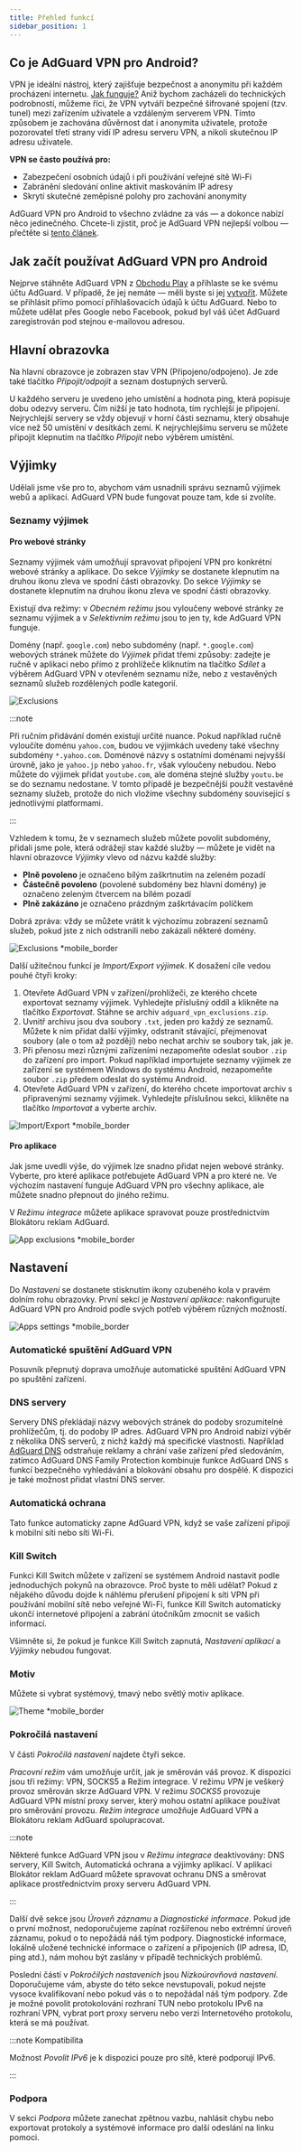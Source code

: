 ```yaml
---
title: Přehled funkcí
sidebar_position: 1
---
```


## Co je AdGuard VPN pro Android?

VPN je ideální nástroj, který zajišťuje bezpečnost a anonymitu při každém procházení internetu. [Jak funguje?](/general/how-vpn-works) Aniž bychom zacházeli do technických podrobností, můžeme říci, že VPN vytváří bezpečné šifrované spojení (tzv. tunel) mezi zařízením uživatele a vzdáleným serverem VPN. Tímto způsobem je zachována důvěrnost dat i anonymita uživatele, protože pozorovatel třetí strany vidí IP adresu serveru VPN, a nikoli skutečnou IP adresu uživatele.

**VPN se často používá pro:**

- Zabezpečení osobních údajů i při používání veřejné sítě Wi-Fi
- Zabránění sledování online aktivit maskováním IP adresy
- Skrytí skutečné zeměpisné polohy pro zachování anonymity

AdGuard VPN pro Android to všechno zvládne za vás — a dokonce nabízí něco jedinečného. Chcete-li zjistit, proč je AdGuard VPN nejlepší volbou — přečtěte si [tento článek](/general/why-adguard-vpn).

## Jak začít používat AdGuard VPN pro Android

Nejprve stáhněte AdGuard VPN z [Obchodu Play](https://play.google.com/store/apps/details?id=com.adguard.vpn) a přihlaste se ke svému účtu AdGuard. V případě, že jej nemáte — měli byste si jej [vytvořit](https://auth.adguard.com/login.html). Můžete se přihlásit přímo pomocí přihlašovacích údajů k účtu AdGuard. Nebo to můžete udělat přes Google nebo Facebook, pokud byl váš účet AdGuard zaregistrován pod stejnou e-mailovou adresou.

## Hlavní obrazovka

Na hlavní obrazovce je zobrazen stav VPN (Připojeno/odpojeno). Je zde také tlačítko *Připojit/odpojit* a seznam dostupných serverů.

U každého serveru je uvedeno jeho umístění a hodnota ping, která popisuje dobu odezvy serveru. Čím nižší je tato hodnota, tím rychlejší je připojení. Nejrychlejší servery se vždy objevují v horní části seznamu, který obsahuje více než 50 umístění v desítkách zemí. K nejrychlejšímu serveru se můžete připojit klepnutím na tlačítko *Připojit* nebo výběrem umístění.

## Výjimky

Udělali jsme vše pro to, abychom vám usnadnili správu seznamů výjimek webů a aplikací. AdGuard VPN bude fungovat pouze tam, kde si zvolíte.

### Seznamy výjimek

#### Pro webové stránky

Seznamy výjimek vám umožňují spravovat připojení VPN pro konkrétní webové stránky a aplikace. Do sekce *Výjimky* se dostanete klepnutím na druhou ikonu zleva ve spodní části obrazovky. Do sekce *Výjimky* se dostanete klepnutím na druhou ikonu zleva ve spodní části obrazovky.

Existují dva režimy: v *Obecném režimu* jsou vyloučeny webové stránky ze seznamu výjimek a v *Selektivním režimu* jsou to jen ty, kde AdGuard VPN funguje.

Domény (např. `google.com`) nebo subdomény (např. `*.google.com`) webových stránek můžete do *Výjimek* přidat třemi způsoby: zadejte je ručně v aplikaci nebo přímo z prohlížeče kliknutím na tlačítko *Sdílet* a výběrem AdGuard VPN v otevřeném seznamu níže, nebo z vestavěných seznamů služeb rozdělených podle kategorií.

![Exclusions](https://cdn.adguardvpn.com/public/Adguard/kb/VPN/Screenshots/add_site_android.jpg)

:::note

Při ručním přidávání domén existují určité nuance. Pokud například ručně vyloučíte doménu `yahoo.com`, budou ve výjimkách uvedeny také všechny subdomény `*.yahoo.com`. Doménové názvy s ostatními doménami nejvyšší úrovně, jako je `yahoo.jp` nebo `yahoo.fr`, však vyloučeny nebudou. Nebo můžete do výjimek přidat `youtube.com`, ale doména stejné služby `youtu.be` se do seznamu nedostane. V tomto případě je bezpečnější použít vestavěné seznamy služeb, protože do nich vložíme všechny subdomény související s jednotlivými platformami.

:::

Vzhledem k tomu, že v seznamech služeb můžete povolit subdomény, přidali jsme pole, která odrážejí stav každé služby — můžete je vidět na hlavní obrazovce *Výjimky* vlevo od názvu každé služby:

- **Plně povoleno** je označeno bílým zaškrtnutím na zeleném pozadí
- **Částečně povoleno** (povolené subdomény bez hlavní domény) je označeno zeleným čtvercem na bílém pozadí
- **Plně zakázáno** je označeno prázdným zaškrtávacím políčkem

 Dobrá zpráva: vždy se můžete vrátit k výchozímu zobrazení seznamů služeb, pokud jste z nich odstranili nebo zakázali některé domény.

![Exclusions *mobile_border](https://cdn.adguardvpn.com/content/kb/vpn/android/statuses.png)

Další užitečnou funkcí je *Import/Export výjimek*. K dosažení cíle vedou pouhé čtyři kroky:

1. Otevřete AdGuard VPN v zařízení/prohlížeči, ze kterého chcete exportovat seznamy výjimek. Vyhledejte příslušný oddíl a klikněte na tlačítko *Exportovat*. Stáhne se archiv `adguard_vpn_exclusions.zip`.
2. Uvnitř archivu jsou dva soubory `.txt`, jeden pro každý ze seznamů. Můžete k nim přidat další výjimky, odstranit stávající, přejmenovat soubory (ale o tom až později) nebo nechat archiv se soubory tak, jak je.
3. Při přenosu mezi různými zařízeními nezapomeňte odeslat soubor `.zip` do zařízení pro import. Pokud například importujete seznamy výjimek ze zařízení se systémem Windows do systému Android, nezapomeňte soubor `.zip` předem odeslat do systému Android.
4. Otevřete AdGuard VPN v zařízení, do kterého chcete importovat archiv s připravenými seznamy výjimek. Vyhledejte příslušnou sekci, klikněte na tlačítko *Importovat* a vyberte archiv.

![Import/Export *mobile_border](https://cdn.adguardvpn.com/content/kb/vpn/android/imp-exp.png)

#### Pro aplikace

Jak jsme uvedli výše, do výjimek lze snadno přidat nejen webové stránky. Vyberte, pro které aplikace potřebujete AdGuard VPN a pro které ne. Ve výchozím nastavení funguje AdGuard VPN pro všechny aplikace, ale můžete snadno přepnout do jiného režimu.

V *Režimu integrace* můžete aplikace spravovat pouze prostřednictvím Blokátoru reklam AdGuard.

![App exclusions *mobile_border](https://cdn.adguardvpn.com/content/kb/vpn/android/apps_settings.png)

## Nastavení

Do *Nastavení* se dostanete stisknutím ikony ozubeného kola v pravém dolním rohu obrazovky. První sekcí je *Nastavení aplikace*: nakonfigurujte AdGuard VPN pro Android podle svých potřeb výběrem různých možností.

![Apps settings *mobile_border](https://cdn.adguardvpn.com/content/kb/vpn/android/app_settings.png)

### Automatické spuštění AdGuard VPN

Posuvník přepnutý doprava umožňuje automatické spuštění AdGuard VPN po spuštění zařízení.

### DNS servery

Servery DNS překládají názvy webových stránek do podoby srozumitelné prohlížečům, tj. do podoby IP adres. AdGuard VPN pro Android nabízí výběr z několika DNS serverů, z nichž každý má specifické vlastnosti. Například [AdGuard DNS](https://adguard-dns.io/kb/) odstraňuje reklamy a chrání vaše zařízení před sledováním, zatímco AdGuard DNS Family Protection kombinuje funkce AdGuard DNS s funkcí bezpečného vyhledávání a blokování obsahu pro dospělé. K dispozici je také možnost přidat vlastní DNS server.

### Automatická ochrana

Tato funkce automaticky zapne AdGuard VPN, když se vaše zařízení připojí k mobilní síti nebo síti Wi-Fi.

### Kill Switch

Funkci Kill Switch můžete v zařízení se systémem Android nastavit podle jednoduchých pokynů na obrazovce. Proč byste to měli udělat? Pokud z nějakého důvodu dojde k náhlému přerušení připojení k síti VPN při používání mobilní sítě nebo veřejné Wi-Fi, funkce Kill Switch automaticky ukončí internetové připojení a zabrání útočníkům zmocnit se vašich informací.

Všimněte si, že pokud je funkce Kill Switch zapnutá, *Nastavení aplikací* a *Výjimky* nebudou fungovat.

### Motiv

Můžete si vybrat systémový, tmavý nebo světlý motiv aplikace.

![Theme *mobile_border](https://cdn.adguardvpn.com/content/kb/vpn/android/theme-light-dark.png)

### Pokročilá nastavení

V části *Pokročilá nastavení* najdete čtyři sekce.

*Pracovní režim* vám umožňuje určit, jak je směrován váš provoz. K dispozici jsou tři režimy: VPN, SOCKS5 a Režim integrace. V režimu *VPN* je veškerý provoz směrován skrze AdGuard VPN. V režimu *SOCKS5* provozuje AdGuard VPN místní proxy server, který mohou ostatní aplikace používat pro směrování provozu. *Režim integrace* umožňuje AdGuard VPN a Blokátoru reklam AdGuard spolupracovat.

:::note

Některé funkce AdGuard VPN jsou v *Režimu integrace* deaktivovány: DNS servery, Kill Switch, Automatická ochrana a výjimky aplikací. V aplikaci Blokátor reklam AdGuard můžete spravovat ochranu DNS a směrovat aplikace prostřednictvím proxy serveru AdGuard VPN.

:::

Další dvě sekce jsou *Úroveň záznamu* a *Diagnostické informace*. Pokud jde o první možnost, nedoporučujeme zapínat rozšířenou nebo extrémní úroveň záznamu, pokud o to nepožádá náš tým podpory. Diagnostické informace, lokálně uložené technické informace o zařízení a připojeních (IP adresa, ID, ping atd.), nám mohou být zaslány v případě technických problémů.

Poslední částí v *Pokročilých nastaveních* jsou *Nízkoúrovňová nastavení*. Doporučujeme vám, abyste do této sekce nevstupovali, pokud nejste vysoce kvalifikovaní nebo pokud vás o to nepožádal náš tým podpory. Zde je možné povolit protokolování rozhraní TUN nebo protokolu IPv6 na rozhraní VPN, vybrat port proxy serveru nebo verzi Internetového protokolu, která se má používat.

:::note Kompatibilita

Možnost *Povolit IPv6* je k dispozici pouze pro sítě, které podporují IPv6.

:::

### Podpora

V sekci *Podpora* můžete zanechat zpětnou vazbu, nahlásit chybu nebo exportovat protokoly a systémové informace pro další odeslání na linku pomoci.
